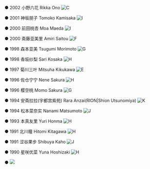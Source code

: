 ● 2002 小野六花 Rikka Ono ![C](./model_pic/RikkaOno.jpeg) 

● 2001 神坂朋子 Tomoko Kamisaka ![I](./model_pic/.jpeg) 

● 2000 前田桃杏 Moa Maeda  ![I](./model_pic/MoaMaeda.jpeg)

● 2000 斋藤亚美里 Amiri Saitou ![F](./model_pic/AmiriSaito.jpg)

● 1998 森本亚美 Tsugumi Morimoto ![G](./model_pic/TsugumiMorimoto.jpg) 

● 1998 香坂纱梨  Sari Kosaka ![H](./model_pic/KousakaSari.jpg) 

● 1997 菊川三叶  Mitsuha Kikukawa ![E](./model_pic/MitsuhaKikukawa.jpg)

● 1996 佐仓宁宁 Nene Sakura  ![H](./model_pic/NeneSakura.jpg)

● 1996 樱空桃  Momo Sakura ![G](./model_pic/MomoSakura.jpeg)

● 1994 安斋拉拉(宇都宫紫苑) Rara Anzai(RION|Shion Utsunomiya) ![K](./model_pic/RION.jpg)

● 1994 松本菜奈实 Nanami Matsumoto ![J](./model_pic/NanamiMatsumoto.jpg)

● 1993 本真友里 Yuri Honma ![H](./model_pic/YuriHonma.jpg)

● 1991 北川瞳 Hitomi Kitagawa ![H](./model_pic/HitomiKitagawa.jpg) 

● 1991 涩谷果步 Shibuya Kaho ![J](./model_pic/ShibuyaKaho.jpg) 

● 1990 星咲优菜 Yuna Hoshizaki ![H](./model_pic/YunaHoshizaki.jpg)

● ![](./model_pic/.jpg) 
